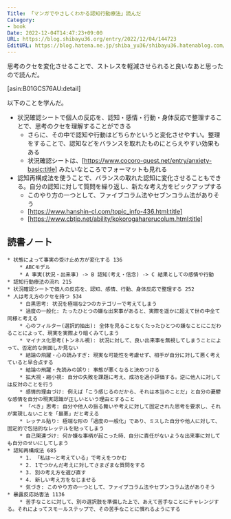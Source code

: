 ```yaml
---
Title: 「マンガでやさしくわかる認知行動療法」読んだ
Category:
- book
Date: 2022-12-04T14:47:23+09:00
URL: https://blog.shibayu36.org/entry/2022/12/04/144723
EditURL: https://blog.hatena.ne.jp/shiba_yu36/shibayu36.hatenablog.com/atom/entry/4207112889942209410
---
```


思考のクセを変化させることで、ストレスを軽減させられると良いなあと思ったので読んだ。

[asin:B01GCS76AU:detail]


以下のことを学んだ。

* 状況確認シートで個人の反応を、認知・感情・行動・身体反応で整理することで、思考のクセを理解することができる
    * さらに、その中で認知や行動はどちらかというと変化させやすい。整理をすることで、認知などをバランスを取れたものにとらえやすい効果もある
    * 状況確認シートは、[https://www.cocoro-quest.net/entry/anxiety-basic:title] みたいなところでフォーマットも見れる
* 認知再構成法を使うことで、バランスの取れた認知に変化させることもできる。自分の認知に対して質問を繰り返し、新たな考え方をピックアップする
    * このやり方の一つとして、ファイブコラム法やセブンコラム法がありそう
    * [https://www.hanshin-cl.com/topic_info-436.html:title]
    * [https://www.cbtjp.net/ability/kokorogaharerucolum.html:title]

## 読書ノート
```
* 状態によって事実の受け止め方が変化する 136
	* ABCモデル
	* A 事実(状況・出来事) -> B 認知(考え・信念) -> C 結果としての感情や行動
* 認知行動療法の流れ 215
* 状況確認シートで個人の反応を、認知、感情、行動、身体反応で整理する 252
* 人は考え方のクセを持つ 534
	* 白黒思考: 状況を極端な2つのカテゴリーで考えてしまう
	* 過度の一般化: たったひとつの嫌な出来事があると、実際を遥かに超えて世の中全て同様と考える
	* 心のフィルター(選択的抽出): 全体を見ることなくたったひとつの嫌なことにこだわることによって、現実を実際より暗くみてしまう
	* マイナス化思考(トンネル視): 状況に対して、良い出来事を無視してしまうことによって、否定的な側面しか見ない
	* 結論の飛躍・心の読みすぎ: 現実な可能性を考慮せず、相手が自分に対して悪く考えていると早合点する
	* 結論の飛躍・先読みの誤り: 事態が悪くなると決めつける
	* 拡大視・縮小視: 自分の失敗を課題に考え、成功を過小評価する。逆に他人に対しては反対のことを行う
	* 感情的理由づけ: 例えば「こう感じるのだから、それは本当のことだ」と自分の憂鬱な感情を自分の現実認識が正しいという理由とすること
	* 「べき」思考: 自分や他人の振る舞いや考えに対して固定された思考を要求し、それが実現しないことを「最悪」だと考える
	* レッテル貼り: 極端な形の「過度の一般化」であり、ミスした自分や他人に対して、固定的で包括的なレッテルを貼ってしまう
	* 自己関連づけ: 何か嫌な事柄が起こった時、自分に責任がないような出来事に対しても自分のせいにしてしまう
* 認知再構成法 685
	* 1. 「私は〜と考えている」で考えをつかむ
	* 2. 1でつかんだ考えに対してさまざまな質問をする
	* 3. 別の考え方を選び直す
	* 4. 新しい考え方をなじませる
	* 気づき: このやり方の一つとして、ファイブコラム法やセブンコラム法がありそう
* 暴露反応妨害法 1136
	* 苦手なことに対して、別の選択肢を準備した上で、あえて苦手なことにチャレンジする。それによってスモールステップで、その苦手なことに慣れるようにする
```



